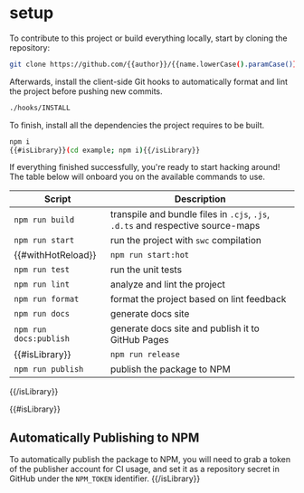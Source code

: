# setup

To contribute to this project or build everything locally, start by cloning the repository:

```bash
git clone https://github.com/{{author}}/{{name.lowerCase().paramCase()}}
```

Afterwards, install the client-side Git hooks to automatically format and lint the project before pushing new commits.

```bash
./hooks/INSTALL
```

To finish, install all the dependencies the project requires to be built.

```bash
npm i
{{#isLibrary}}(cd example; npm i){{/isLibrary}}
```

If everything finished successfully, you're ready to start hacking around! The table below will onboard you on the available commands to use.

|Script|Description|
|------|-----------|
|`npm run build`|transpile and bundle files in `.cjs`, `.js`, `.d.ts` and respective source-maps|
|`npm run start`|run the project with `swc` compilation|
{{#withHotReload}}|`npm run start:hot`|run the project with hot-reload enabled|{{/withHotReload}}
|`npm run test`|run the unit tests|
|`npm run lint`|analyze and lint the project|
|`npm run format`|format the project based on lint feedback|
|`npm run docs`|generate docs site|
|`npm run docs:publish`|generate docs site and publish it to GitHub Pages|
{{#isLibrary}}|`npm run release`|create the temporary changesets file|
|`npm run publish`|publish the package to NPM|
{{/isLibrary}}

{{#isLibrary}}

## Automatically Publishing to NPM

To automatically publish the package to NPM, you will need to grab a token of the publisher account for CI usage, and set it as a repository secret in GitHub under the `NPM_TOKEN` identifier.
{{/isLibrary}}